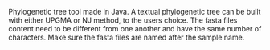 Phylogenetic tree tool made in Java. A textual phylogenetic tree can be built with either UPGMA or NJ method, to the users choice. The fasta files content need to be different from one another and have the same number of characters. Make sure the fasta files are named after the sample name. 
